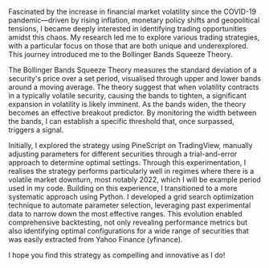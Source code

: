 Fascinated by the increase in financial market volatility since the COVID-19 pandemic—driven by rising inflation, monetary policy shifts and geopolitical tensions, I became deeply interested in identifying trading opportunities amidst this chaos. My research led me to explore various trading strategies, with a particular focus on those that are both unique and underexplored. This journey introduced me to the Bollinger Bands Squeeze Theory.

The Bollinger Bands Squeeze Theory measures the standard deviation of a security's price over a set period, visualised through upper and lower bands around a moving average. The theory suggest that when volatility contracts in a typically volatile security, causing the bands to tighten, a significant expansion in volatility is likely imminent. As the bands widen, the theory becomes an effective breakout predictor. By monitoring the width between the bands, I can establish a specific threshold that, once surpassed, triggers a signal. 

Initially, I explored the strategy using PineScript on TradingView, manually adjusting parameters for different securities through a trial-and-error approach to determine optimal settings. Through this experimentation, I realises the strategy performs particularly well in regimes where there is a volatile market downturn, most notably 2022, which I will be example period used in my code. Building on this experience, I transitioned to a more systematic approach using Python. I developed a grid search optimization technique to automate parameter selection, leveraging past experimental data to narrow down the most effective ranges. This evolution enabled comprehensive backtesting, not only revealing performance metrics but also identifying optimal configurations for a wide range of securities that was easily extracted from Yahoo Finance (yfinance).

I hope you find this strategy as compelling and innovative as I do!
